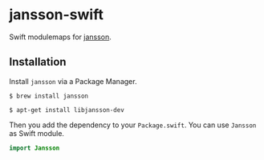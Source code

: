# jansson-swift

Swift modulemaps for [jansson](https://github.com/akheron/jansson).

## Installation

Install `jansson` via a Package Manager.

```
$ brew install jansson
```

```
$ apt-get install libjansson-dev
```

Then you add the dependency to your `Package.swift`.
You can use `Jansson` as Swift module.


```swift
import Jansson
```
